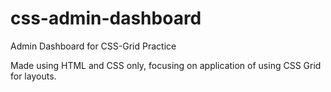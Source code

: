 # css-admin-dashboard
Admin Dashboard for CSS-Grid Practice


Made using HTML and CSS only, focusing on application of using CSS Grid for layouts. 
